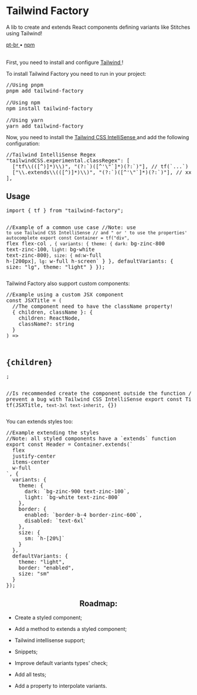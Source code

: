 <div valing="top">
  <h1>Tailwind <span>Factory</span></h1>
  <p>A lib to create and extends React components defining variants like Stitches using Tailwind!</p>
  <nav>
    <div id="repository-buttons"/>
    <a class="navigation-link disabled" href="https://github.com/L-Marcel/l-marcel/blob/main/README.md" target="__blank__">
      pt-br
    </a>
    <span class="disabled">•</span>
    <a class="navigation-link" href="https://www.npmjs.com/package/tailwind-factory" target="__blank__">
      npm
    </a>
  </nav>
</div>

<br/>

<p>First, you need to install and configure <a class="navigation-link" href="https://tailwindcss.com/docs/installation/" target="__blank__">
Tailwind
</a>!</p>

<p>To install Tailwind Factory you need to run in your project:</p>

<pre>
//Using pnpm
pnpm add tailwind-factory

//Using npm
npm install tailwind-factory

//Using yarn
yarn add tailwind-factory
</pre>

<p>Now, you need to install the <a class="navigation-link" href="https://marketplace.visualstudio.com/items?itemName=bradlc.vscode-tailwindcss/" target="__blank__">
Tailwind CSS IntelliSense
</a> and add the following configuration:</p>

<pre lang="tsx">
//Tailwind IntelliSense Regex
"tailwindCSS.experimental.classRegex": [
  ["tf\\(([^)]*)\\)", "(?:`)([^'\"`]*)(?:`)"], // tf(`...`)
  ["\\.extends\\(([^)]*)\\)", "(?:`)([^'\"`]*)(?:`)"], // xxx.extends(`...`)
],
</pre>

<h2>Usage</h2>
<pre lang="tsx">
import { tf } from "tailwind-factory";

//Example of a common use case
//Note: use ` to use Tailwind CSS IntelliSense
// and " or ' to use the properties' autocomplete
export const Container = tf("div", `
  flex
  flex-col
`, {
  variants: {
    theme: {
      dark: `bg-zinc-800 text-zinc-100`,
      light: `bg-white text-zinc-800`
    },
    size: {
      md: `w-full h-[200px]`,
      lg: `w-full h-screen`
    }
  },
  defaultVariants: {
    size: "lg",
    theme: "light"
  }
});
</pre>

<p>Tailwind Factory also support custom components:</p>
<pre lang="tsx">
//Example using a custom JSX component
const JSXTitle = (
  //The component need to have the className property!
  { children, className }: { 
    children: ReactNode, 
    className?: string 
  }
) => <h2 className={className}>
{children}
</h2>;

//Is recommended create the component outside the function
// to prevent a bug with Tailwind CSS IntelliSense
export const Title = tf(JSXTitle, `
  text-3xl
  text-inherit
`, {})
</pre>

<p>You can extends styles too:</p>
<pre lang="tsx">
//Example extending the styles
//Note: all styled components have a `extends` function
export const Header = Container.extends(`
  flex
  justify-center
  items-center
  w-full
`, {
  variants: {
    theme: {
      dark: `bg-zinc-900 text-zinc-100`,
      light: `bg-white text-zinc-800`
    },
    border: {
      enabled: `border-b-4 border-zinc-600`,
      disabled: `text-6xl`
    },
    size: {
      sm: `h-[20%]`
    }
  },
  defaultVariants: {
    theme: "light",
    border: "enabled",
    size: "sm"
  }
});
</pre>

<div id="grid">
  <div id="grid-item">
    <h2 align="center">Roadmap:</h2>
    <ul>
      <li id="checked"><p>Create a styled component;</p></li>
      <li id="checked"><p>Add a method to extends a styled component;</p></li>
      <li id="checked"><p>Tailwind intellisense support;</p></li>
      <li id="unchecked"><p>Snippets;</p></li>
      <li id="unchecked"><p>Improve default variants types' check;</p></li>
      <li id="unchecked"><p>Add all tests;</p></li>
      <li id="unchecked"><p>Add a property to interpolate variants.</p></li>
    </ul>
  </div>
</div>